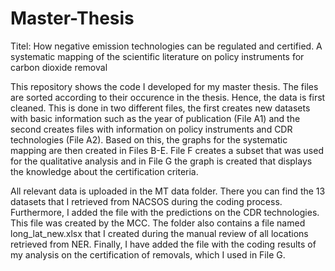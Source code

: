# Master-Thesis
Titel: How negative emission technologies can be regulated and certified. A systematic mapping of the scientific literature on  policy instruments for carbon dioxide removal

This repository shows the code I developed for my master thesis. The files are sorted according to their occurence in the thesis. Hence, the data is first cleaned. This is done in two different files, the first creates new datasets with basic information such as the year of publication (File A1) and the second creates files with information on policy instruments and CDR technologies (File A2). Based on this, the graphs for the systematic mapping are then created in Files B-E. File F creates a subset that was used for the qualitative analysis and in File G the graph is created that displays the knowledge about the certification criteria.

All relevant data is uploaded in the MT data folder. There you can find the 13 datasets that I retrieved from NACSOS during the coding process. Furthermore, I added the file with the predictions on the CDR technologies. This file was created by the MCC. The folder also contains a file named long_lat_new.xlsx that I created during the manual review of all locations retrieved from NER. Finally, I have added the file with the coding results of my analysis on the certification of removals, which I used in File G.
